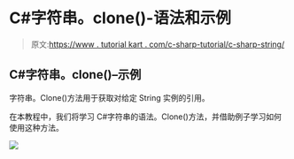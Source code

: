 # C#字符串。clone()-语法和示例

> 原文:[https://www . tutorial kart . com/c-sharp-tutorial/c-sharp-string/](https://www.tutorialkart.com/c-sharp-tutorial/c-sharp-string/)

## C#字符串。clone()–示例

字符串。Clone()方法用于获取对给定 String 实例的引用。

在本教程中，我们将学习 C#字符串的语法。Clone()方法，并借助例子学习如何使用这种方法。

[![](../Images/925da31b32d6bc3827932f6c8afb11bb.png)](https://www.tutorialkart.com/)